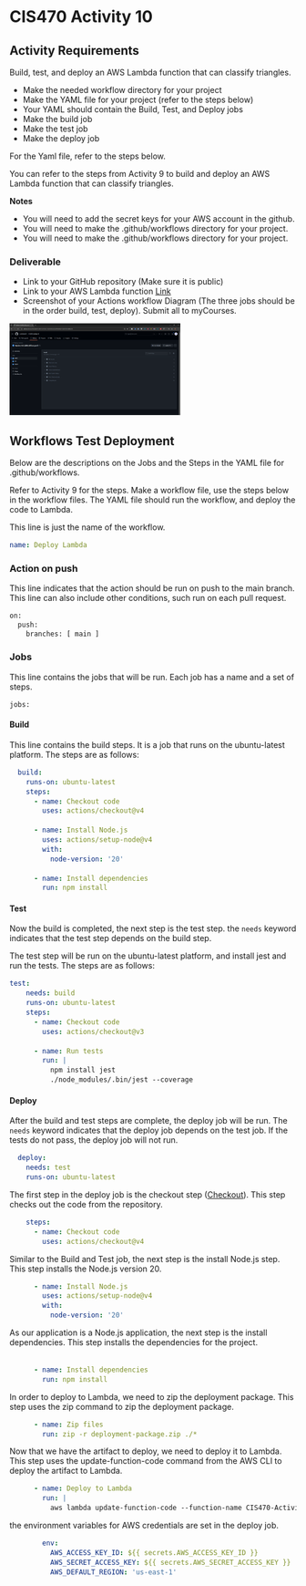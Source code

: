# CIS470 Activity 10

## Activity Requirements

Build, test, and deploy an AWS Lambda function that can classify triangles.

- Make the needed workflow directory for your project
- Make the YAML file for your project (refer to the steps below)
- Your YAML should contain the Build, Test, and Deploy jobs
- Make the build job
- Make the test job
- Make the deploy job

For the Yaml file, refer to the steps below.

You can refer to the steps from Activity 9 to build and deploy an AWS Lambda function that can classify triangles.

**Notes**<br> 
- You will need to add the secret keys for your AWS account in the github. 
- You will need to make the .github/workflows directory for your project.
- You will need to make the .github/workflows directory for your project.

### Deliverable
- Link to your GitHub repository (Make sure it is public)
- Link to your AWS Lambda function [Link](https://ljuqihliwl.execute-api.us-east-2.amazonaws.com/default/activity10Fun)
- Screenshot of your Actions workflow Diagram (The three jobs should be in the order build, test, deploy).
Submit all to  myCourses.
<img src="./deploy_lambda_sai.png" width="300">


## Workflows Test Deployment

Below are the descriptions on the Jobs and the Steps in the YAML file for .github/workflows.

Refer to Activity 9 for the steps. Make a workflow file, use the steps below in the workflow files. The YAML file should run the workflow, and deploy the code to Lambda.

This line is just the name of the workflow.
```yaml
name: Deploy Lambda
```


### Action on push
This line indicates that the action should be run on push to the main branch. This line can also include other conditions, such run on each pull request.

```
on:
  push:
    branches: [ main ]
```
### Jobs
This line contains the jobs that will be run. Each job has a name and a set of steps.

```
jobs:
```

#### Build

This line contains the build steps. It is a job that runs on the ubuntu-latest platform. The steps are as follows:

```yaml
  build:
    runs-on: ubuntu-latest
    steps:
      - name: Checkout code
        uses: actions/checkout@v4

      - name: Install Node.js
        uses: actions/setup-node@v4
        with: 
          node-version: '20'

      - name: Install dependencies
        run: npm install
```

#### Test

Now the build is completed, the next step is the test step.
the ```needs``` keyword indicates that the test step depends on the build step.

The test step will be run on the ubuntu-latest platform, and install jest and run the tests. The steps are as follows:

```yaml
test:
    needs: build
    runs-on: ubuntu-latest
    steps:
      - name: Checkout code
        uses: actions/checkout@v3

      - name: Run tests
        run: |
          npm install jest
          ./node_modules/.bin/jest --coverage
```



#### Deploy

After the build and test steps are complete, the deploy job will be run.
The ```needs``` keyword indicates that the deploy job depends on the test job. If the tests do not pass, the deploy job will not run.


```yaml
  deploy:
    needs: test
    runs-on: ubuntu-latest
```

The first step in the deploy job is the checkout step (<a href="https://github.com/actions/checkout">Checkout</a>). This step checks out the code from the repository. 

```yaml
    steps:
      - name: Checkout code
        uses: actions/checkout@v4
```

Similar to the Build and Test job, the next step is the install Node.js step. This step installs the Node.js version 20.

```yaml
      - name: Install Node.js
        uses: actions/setup-node@v4
        with: 
          node-version: '20'
```

As our application is a Node.js application, the next step is the install dependencies. This step installs the dependencies for the project.

```yaml

      - name: Install dependencies
        run: npm install
```
In order to deploy to Lambda, we need to zip the deployment package. This step uses the zip command to zip the deployment package.

```yaml
      - name: Zip files
        run: zip -r deployment-package.zip ./*
```
Now that we have the artifact to deploy, we need to deploy it to Lambda. This step uses the update-function-code command from the AWS CLI to deploy the artifact to Lambda.

```yaml
      - name: Deploy to Lambda
        run: |
          aws lambda update-function-code --function-name CIS470-Activity-8 --zip-file fileb://deployment-package.zip
```
the environment variables for AWS credentials are set in the deploy job.

```yaml
        env:
          AWS_ACCESS_KEY_ID: ${{ secrets.AWS_ACCESS_KEY_ID }}
          AWS_SECRET_ACCESS_KEY: ${{ secrets.AWS_SECRET_ACCESS_KEY }}
          AWS_DEFAULT_REGION: 'us-east-1'
```
